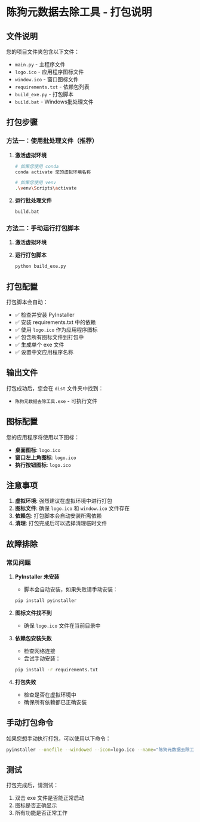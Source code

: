# 陈狗元数据去除工具 - 打包说明

## 文件说明

您的项目文件夹包含以下文件：
- `main.py` - 主程序文件
- `logo.ico` - 应用程序图标文件
- `window.ico` - 窗口图标文件
- `requirements.txt` - 依赖包列表
- `build_exe.py` - 打包脚本
- `build.bat` - Windows批处理文件

## 打包步骤

### 方法一：使用批处理文件（推荐）

1. **激活虚拟环境**
   ```bash
   # 如果您使用 conda
   conda activate 您的虚拟环境名称
   
   # 如果您使用 venv
   .\venv\Scripts\activate
   ```

2. **运行批处理文件**
   ```bash
   build.bat
   ```

### 方法二：手动运行打包脚本

1. **激活虚拟环境**

2. **运行打包脚本**
   ```bash
   python build_exe.py
   ```

## 打包配置

打包脚本会自动：
- ✅ 检查并安装 PyInstaller
- ✅ 安装 requirements.txt 中的依赖
- ✅ 使用 `logo.ico` 作为应用程序图标
- ✅ 包含所有图标文件到打包中
- ✅ 生成单个 exe 文件
- ✅ 设置中文应用程序名称

## 输出文件

打包成功后，您会在 `dist` 文件夹中找到：
- `陈狗元数据去除工具.exe` - 可执行文件

## 图标配置

您的应用程序将使用以下图标：
- **桌面图标**: `logo.ico`
- **窗口左上角图标**: `logo.ico`
- **执行按钮图标**: `logo.ico`

## 注意事项

1. **虚拟环境**: 强烈建议在虚拟环境中进行打包
2. **图标文件**: 确保 `logo.ico` 和 `window.ico` 文件存在
3. **依赖包**: 打包脚本会自动安装所需依赖
4. **清理**: 打包完成后可以选择清理临时文件

## 故障排除

### 常见问题

1. **PyInstaller 未安装**
   - 脚本会自动安装，如果失败请手动安装：
   ```bash
   pip install pyinstaller
   ```

2. **图标文件找不到**
   - 确保 `logo.ico` 文件在当前目录中

3. **依赖包安装失败**
   - 检查网络连接
   - 尝试手动安装：
   ```bash
   pip install -r requirements.txt
   ```

4. **打包失败**
   - 检查是否在虚拟环境中
   - 确保所有依赖都已正确安装

## 手动打包命令

如果您想手动执行打包，可以使用以下命令：

```bash
pyinstaller --onefile --windowed --icon=logo.ico --name="陈狗元数据去除工具" --add-data="logo.ico;." --add-data="window.ico;." --hidden-import=PIL._tkinter_finder --hidden-import=piexif main.py
```

## 测试

打包完成后，请测试：
1. 双击 exe 文件是否能正常启动
2. 图标是否正确显示
3. 所有功能是否正常工作 
